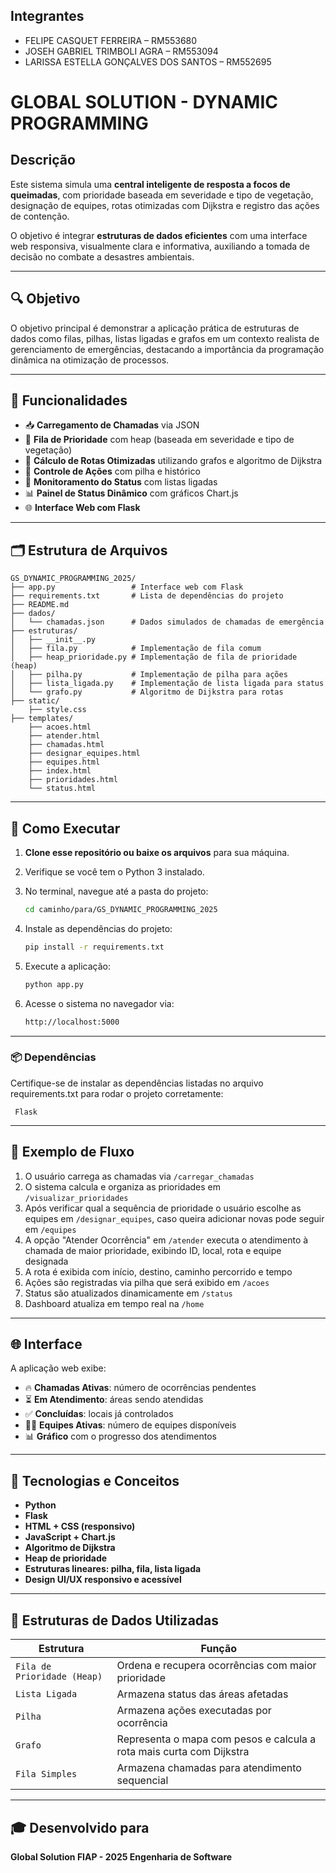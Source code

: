## Integrantes

* FELIPE CASQUET FERREIRA – RM553680
* JOSEH GABRIEL TRIMBOLI AGRA – RM553094
* LARISSA ESTELLA GONÇALVES DOS SANTOS – RM552695

# GLOBAL SOLUTION - DYNAMIC PROGRAMMING

## Descrição

Este sistema simula uma **central inteligente de resposta a focos de queimadas**, com prioridade baseada em severidade e tipo de vegetação, designação de equipes, rotas otimizadas com Dijkstra e registro das ações de contenção.

O objetivo é integrar **estruturas de dados eficientes** com uma interface web responsiva, visualmente clara e informativa, auxiliando a tomada de decisão no combate a desastres ambientais.

---

## 🔍 Objetivo

O objetivo principal é demonstrar a aplicação prática de estruturas de dados como filas, pilhas, listas ligadas e grafos em um contexto realista de gerenciamento de emergências, destacando a importância da programação dinâmica na otimização de processos.

---

## 📌 Funcionalidades

- 📥 **Carregamento de Chamadas** via JSON
- 🚨 **Fila de Prioridade** com heap (baseada em severidade e tipo de vegetação)
- 🧭 **Cálculo de Rotas Otimizadas** utilizando grafos e algoritmo de Dijkstra
- 🔁 **Controle de Ações** com pilha e histórico
- 🔁 **Monitoramento do Status** com listas ligadas
- 📊 **Painel de Status Dinâmico** com gráficos Chart.js
- 🌐 **Interface Web com Flask**

---

## 🗂️ Estrutura de Arquivos

```
GS_DYNAMIC_PROGRAMMING_2025/
├── app.py                 # Interface web com Flask
├── requirements.txt       # Lista de dependências do projeto
├── README.md
├── dados/
│   └── chamadas.json      # Dados simulados de chamadas de emergência
├── estruturas/
│   ├── __init__.py
│   ├── fila.py            # Implementação de fila comum
│   ├── heap_prioridade.py # Implementação de fila de prioridade (heap)
│   ├── pilha.py           # Implementação de pilha para ações
│   ├── lista_ligada.py    # Implementação de lista ligada para status
│   └── grafo.py           # Algoritmo de Dijkstra para rotas
├── static/
    ├── style.css
├── templates/
    ├── acoes.html
    ├── atender.html
    ├── chamadas.html
    ├── designar_equipes.html
    ├── equipes.html
    ├── index.html
    ├── prioridades.html
    └── status.html
```
---

## 🚀 Como Executar

1. **Clone esse repositório ou baixe os arquivos** para sua máquina.
2. Verifique se você tem o Python 3 instalado.
3. No terminal, navegue até a pasta do projeto:

   ```bash
   cd caminho/para/GS_DYNAMIC_PROGRAMMING_2025
   ```
4. Instale as dependências do projeto:

   ```bash
   pip install -r requirements.txt
   ```
5. Execute a aplicação:

   ```bash
   python app.py
   ```
6. Acesse o sistema no navegador via:

   ```bash
   http://localhost:5000
   ```
---

### 📦 Dependências

Certifique-se de instalar as dependências listadas no arquivo requirements.txt para rodar o projeto corretamente:

   ```
    Flask 
   ```

---

## 🎯 Exemplo de Fluxo

1. O usuário carrega as chamadas via `/carregar_chamadas`
2. O sistema calcula e organiza as prioridades em `/visualizar_prioridades`
3. Após verificar qual a sequência de prioridade o usuário escolhe as equipes em `/designar_equipes`, caso queira adicionar novas pode seguir em `/equipes`
3. A opção "Atender Ocorrência" em `/atender` executa o atendimento à chamada de maior prioridade, exibindo ID, local, rota e equipe designada
4. A rota é exibida com início, destino, caminho percorrido e tempo
5. Ações são registradas via pilha que será exibido em `/acoes`
6. Status são atualizados dinamicamente em `/status`
7. Dashboard atualiza em tempo real na `/home`

---

## 🌐 Interface

A aplicação web exibe:

- 🔥 **Chamadas Ativas**: número de ocorrências pendentes  
- ⏳ **Em Atendimento**: áreas sendo atendidas  
- ✅ **Concluídas**: locais já controlados  
- 👨‍🚒 **Equipes Ativas**: número de equipes disponíveis  
- 📊 **Gráfico** com o progresso dos atendimentos  

---

## 🧪 Tecnologias e Conceitos

* **Python**
* **Flask**
* **HTML + CSS (responsivo)**
* **JavaScript + Chart.js**
* **Algoritmo de Dijkstra**
* **Heap de prioridade**
* **Estruturas lineares: pilha, fila, lista ligada**
* **Design UI/UX responsivo e acessível**

---


## 🧠 Estruturas de Dados Utilizadas

| Estrutura | Função |
|----------|--------|
| `Fila de Prioridade (Heap)` | Ordena e recupera ocorrências com maior prioridade |
| `Lista Ligada` | Armazena status das áreas afetadas |
| `Pilha` | Armazena ações executadas por ocorrência |
| `Grafo` | Representa o mapa com pesos e calcula a rota mais curta com Dijkstra |
| `Fila Simples` | Armazena chamadas para atendimento sequencial |

---


## 🎓 Desenvolvido para

**Global Solution FIAP - 2025
Engenharia de Software**

